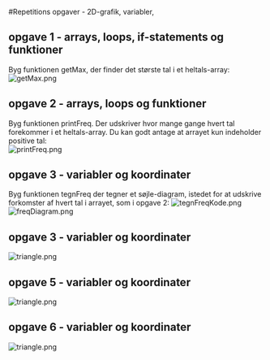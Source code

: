 #Repetitions opgaver - 2D-grafik, variabler,

## opgave 1 - arrays, loops, if-statements og funktioner
Byg funktionen getMax, der finder det største tal i et heltals-array:    
![getMax.png](getMax.png)

## opgave 2 - arrays, loops og funktioner
Byg funktionen printFreq. Der udskriver hvor mange gange hvert tal forekommer i et heltals-array.
Du kan godt antage at arrayet kun indeholder positive tal:    
![printFreq.png](printFreq.png)

## opgave 3 - variabler og koordinater
Byg funktionen tegnFreq der tegner et søjle-diagram, istedet for at udskrive forkomster af hvert tal i arrayet, som i opgave 2:
![tegnFreqKode.png](tegnFreqKode.png)    
![freqDiagram.png](freqDiagram.png)

## opgave 3 - variabler og koordinater
![triangle.png](triangle.png)

## opgave 5 - variabler og koordinater
![triangle.png](triangle.png)

## opgave 6 - variabler og koordinater
![triangle.png](triangle.png)
